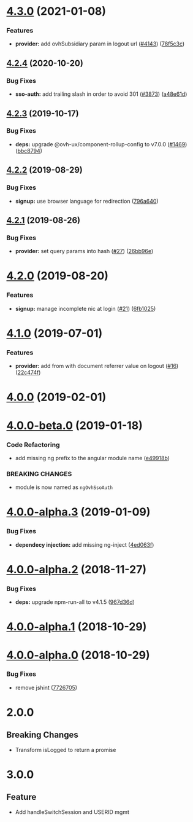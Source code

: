 # [4.3.0](https://github.com/ovh/manager/compare/@ovh-ux/ng-ovh-sso-auth@4.2.4...@ovh-ux/ng-ovh-sso-auth@4.3.0) (2021-01-08)


### Features

* **provider:** add ovhSubsidiary param in logout url ([#4143](https://github.com/ovh/manager/issues/4143)) ([78f5c3c](https://github.com/ovh/manager/commit/78f5c3c0b7041afdb1eeb4e042a6b24755dbcd7e))



## [4.2.4](https://github.com/ovh/manager/compare/@ovh-ux/ng-ovh-sso-auth@4.2.3...@ovh-ux/ng-ovh-sso-auth@4.2.4) (2020-10-20)


### Bug Fixes

* **sso-auth:** add trailing slash in order to avoid 301 ([#3873](https://github.com/ovh/manager/issues/3873)) ([a48e61d](https://github.com/ovh/manager/commit/a48e61d472ca95fd31bc74eed774532286c3bacb))



## [4.2.3](https://github.com/ovh-ux/manager/compare/@ovh-ux/ng-ovh-sso-auth@4.2.2...@ovh-ux/ng-ovh-sso-auth@4.2.3) (2019-10-17)


### Bug Fixes

* **deps:** upgrade @ovh-ux/component-rollup-config to v7.0.0 ([#1469](https://github.com/ovh-ux/manager/issues/1469)) ([bbc8794](https://github.com/ovh-ux/manager/commit/bbc8794))



## [4.2.2](https://github.com/ovh-ux/ng-ovh-sso-auth/compare/v4.2.1...v4.2.2) (2019-08-29)


### Bug Fixes

* **signup:** use browser language for redirection ([796a640](https://github.com/ovh-ux/ng-ovh-sso-auth/commit/796a640))



## [4.2.1](https://github.com/ovh-ux/ng-ovh-sso-auth/compare/v4.2.0...v4.2.1) (2019-08-26)


### Bug Fixes

* **provider:** set query params into hash ([#27](https://github.com/ovh-ux/ng-ovh-sso-auth/issues/27)) ([26bb96e](https://github.com/ovh-ux/ng-ovh-sso-auth/commit/26bb96e))



# [4.2.0](https://github.com/ovh-ux/ng-ovh-sso-auth/compare/v4.1.0...v4.2.0) (2019-08-20)


### Features

* **signup:** manage incomplete nic at login ([#21](https://github.com/ovh-ux/ng-ovh-sso-auth/issues/21)) ([6fb1025](https://github.com/ovh-ux/ng-ovh-sso-auth/commit/6fb1025))



# [4.1.0](https://github.com/ovh-ux/ng-ovh-sso-auth/compare/v4.0.0...v4.1.0) (2019-07-01)


### Features

* **provider:** add from with document referrer value on logout ([#16](https://github.com/ovh-ux/ng-ovh-sso-auth/issues/16)) ([22c474f](https://github.com/ovh-ux/ng-ovh-sso-auth/commit/22c474f))



# [4.0.0](https://github.com/ovh-ux/ng-ovh-sso-auth/compare/v4.0.0-beta.0...v4.0.0) (2019-02-01)



# [4.0.0-beta.0](https://github.com/ovh-ux/ng-ovh-sso-auth/compare/v4.0.0-alpha.3...v4.0.0-beta.0) (2019-01-18)


### Code Refactoring

* add missing ng prefix to the angular module name ([e49918b](https://github.com/ovh-ux/ng-ovh-sso-auth/commit/e49918b))


### BREAKING CHANGES

* module is now named as `ngOvhSsoAuth`



# [4.0.0-alpha.3](https://github.com/ovh-ux/ovh-angular-sso-auth/compare/v4.0.0-alpha.2...v4.0.0-alpha.3) (2019-01-09)


### Bug Fixes

* **dependecy injection:** add missing ng-inject ([4ed063f](https://github.com/ovh-ux/ovh-angular-sso-auth/commit/4ed063f))



# [4.0.0-alpha.2](https://github.com/ovh-ux/ovh-angular-sso-auth/compare/v4.0.0-alpha.1...v4.0.0-alpha.2) (2018-11-27)


### Bug Fixes

* **deps:** upgrade npm-run-all to v4.1.5 ([967d36d](https://github.com/ovh-ux/ovh-angular-sso-auth/commit/967d36d))



<a name="4.0.0-alpha.1"></a>
# [4.0.0-alpha.1](https://github.com/ovh-ux/ovh-angular-sso-auth/compare/v4.0.0-alpha.0...v4.0.0-alpha.1) (2018-10-29)



<a name="4.0.0-alpha.0"></a>
# [4.0.0-alpha.0](https://github.com/ovh-ux/ovh-angular-sso-auth/compare/v3.1.5...v4.0.0-alpha.0) (2018-10-29)


### Bug Fixes

* remove jshint ([7726705](https://github.com/ovh-ux/ovh-angular-sso-auth/commit/7726705))



# 2.0.0
## Breaking Changes
- Transform isLogged to return a promise
# 3.0.0
## Feature
- Add handleSwitchSession and USERID mgmt
